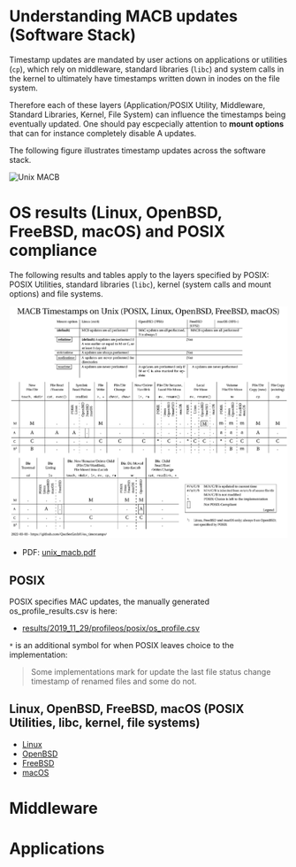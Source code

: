 # Understanding MACB updates (Software Stack)

Timestamp updates are mandated by user actions on applications or utilities (`cp`), which rely on middleware, standard libraries (`libc`) and system calls in the kernel to ultimately have timestamps written down in inodes on the file system.

Therefore each of these layers (Application/POSIX Utility, Middleware, Standard Libraries, Kernel, File System) can influence the timestamps being eventually updated.
One should pay escpecially attention to **mount options** that can for instance completely disable A updates.

The following figure illustrates timestamp updates across the software stack.

![Unix MACB](https://raw.githubusercontent.com/yaps8/yaps8.github.io/master/os_timestamps/2022-03-03/software_stack.png)


# OS results (Linux, OpenBSD, FreeBSD, macOS) and POSIX compliance

The following results and tables apply to the layers specified by POSIX: POSIX Utilities, standard libraries (`libc`), kernel (system calls and mount options) and file systems.

![Unix MACB](https://raw.githubusercontent.com/yaps8/yaps8.github.io/master/os_timestamps/2022-03-03/unix_macb.png)

- PDF: [unix_macb.pdf](https://github.com/QuoSecGmbH/os_timestamps/releases/download/2022-03-03/unix_macb.pdf)

## POSIX
POSIX specifies MAC updates, the manually generated os_profile_results.csv is here:
- [results/2019_11_29/profileos/posix/os_profile.csv](results/2019_11_29/profileos/posix/os_profile.csv)

`*` is an additional symbol for when POSIX leaves choice to the implementation:
> Some implementations mark for update the last file status change timestamp of renamed files and some do not.

## Linux, OpenBSD, FreeBSD, macOS (POSIX Utilities, libc, kernel, file systems)

- [Linux](/os_results/linux.md)
- [OpenBSD](/os_results/openbsd.md)
- [FreeBSD](/os_results/freebsd.md)
- [macOS](/os_results/openbsd.md)

# Middleware

# Applications

